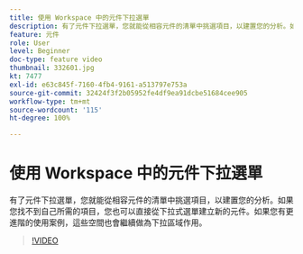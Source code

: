 ```yaml
---
title: 使用 Workspace 中的元件下拉選單
description: 有了元件下拉選單，您就能從相容元件的清單中挑選項目，以建置您的分析。如果您找不到自己所需的項目，您也可以直接從下拉式選單建立新的元件。如果您有更進階的使用案例，這些空間也會繼續做為下拉區域作用。
feature: 元件
role: User
level: Beginner
doc-type: feature video
thumbnail: 332601.jpg
kt: 7477
exl-id: e63c845f-7160-4fb4-9161-a513797e753a
source-git-commit: 32424f3f2b05952fe4df9ea91dcbe51684cee905
workflow-type: tm+mt
source-wordcount: '115'
ht-degree: 100%

---
```


# 使用 Workspace 中的元件下拉選單

有了元件下拉選單，您就能從相容元件的清單中挑選項目，以建置您的分析。如果您找不到自己所需的項目，您也可以直接從下拉式選單建立新的元件。如果您有更進階的使用案例，這些空間也會繼續做為下拉區域作用。

>[!VIDEO](https://video.tv.adobe.com/v/332601/?quality=12&learn=on)
